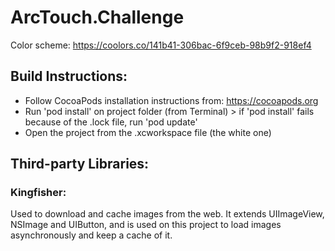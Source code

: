 # ArcTouch.Challenge

Color scheme: https://coolors.co/141b41-306bac-6f9ceb-98b9f2-918ef4

## Build Instructions:
- Follow CocoaPods installation instructions from: https://cocoapods.org
- Run 'pod install' on project folder (from Terminal) > if 'pod install' fails because of the .lock file, run 'pod update'
- Open the project from the .xcworkspace file (the white one)

## Third-party Libraries:
### Kingfisher:
Used to download and cache images from the web. It extends UIImageView, NSImage and UIButton, and is used on this project to load images asynchronously and keep a cache of it.
